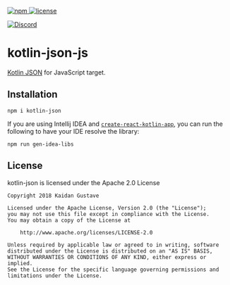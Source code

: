 [npm]: 	https://img.shields.io/npm/v/npm.svg
[license]: https://img.shields.io/badge/License-Apache%202.0-lightgrey.svg
[discord]: https://discord.gg/XCmwxy8
[discord-widget]: https://discordapp.com/api/guilds/301012120613552138/widget.png

[ ![npm][] ](https://www.npmjs.com/package/kotlin-json)
[ ![license][] ](https://github.com/Shengaero/kotlin-json/tree/master/LICENSE)

[ ![Discord][discord-widget] ][discord]

# kotlin-json-js

[Kotlin JSON](https://github.com/Shengaero/kotlin-json) for JavaScript target.

## Installation

`npm i kotlin-json`

If you are using Intellij IDEA and [`create-react-kotlin-app`](https://github.com/JetBrains/create-react-kotlin-app),
you can run the following to have your IDE resolve the library:

`npm run gen-idea-libs`

## License

kotlin-json is licensed under the Apache 2.0 License

```
Copyright 2018 Kaidan Gustave

Licensed under the Apache License, Version 2.0 (the "License");
you may not use this file except in compliance with the License.
You may obtain a copy of the License at

    http://www.apache.org/licenses/LICENSE-2.0

Unless required by applicable law or agreed to in writing, software
distributed under the License is distributed on an "AS IS" BASIS,
WITHOUT WARRANTIES OR CONDITIONS OF ANY KIND, either express or implied.
See the License for the specific language governing permissions and
limitations under the License.
```
